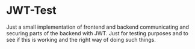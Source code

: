 # JWT-Test

Just a small implementation of frontend and backend communicating and securing parts of the backend with JWT.
Just for testing purposes and to see if this is working and the right way of doing such things.